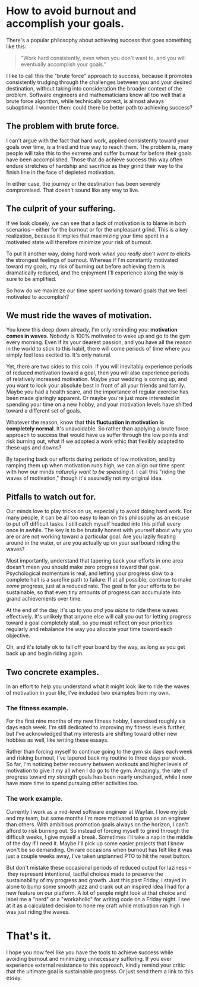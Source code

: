 # How to avoid burnout and accomplish your goals.

There's a popular philosophy about achieving success that goes something like this:

> "Work hard consistently, even when you don't want to, and you will eventually accomplish your goals."

I like to call this the "brute force" approach to success, because it promotes consistently trudging through the challenges between you and your desired destination, without taking into consideration the broader context of the problem. Software engineers and mathematicians know all too well that a brute force algorithm, while technically correct, is almost always suboptimal. I wonder then: could there be better path to achieving success?

## The problem with brute force.

I can't argue with the fact that hard work, applied consistently toward your goals over time, is a tried and true way to reach them. The problem is, many people will take this to the extreme and suffer burnout far before their goals have been accomplished. Those that do achieve success this way often endure stretches of hardship and sacrifice as they grind their way to the finish line in the face of depleted motivation.

In either case, the journey or the destination has been severely compromised. That doesn't sound like any way to live.

## The culprit of your suffering.

If we look closely, we can see that a lack of motivation is to blame in both scenarios – either for the burnout or for the unpleasant grind. This is a key realization, because it implies that maximizing your time spent in a motivated state will therefore minimize your risk of burnout.

To put it another way, doing hard work _when you really don't want to_ elicits the strongest feelings of burnout. Whereas if I'm constantly motivated toward my goals, my risk of burning out before achieving them is dramatically reduced, and the enjoyment I'll experience along the way is sure to be amplified.

So how do we maximize our time spent working toward goals that we feel motivated to accomplish?

## We must ride the waves of motivation.

You knew this deep down already, I'm only reminding you: **motivation comes in waves**. Nobody is 100% motivated to wake up and go to the gym every morning. Even if its your dearest passion, and you have all the reason in the world to stick to this habit, there will come periods of time where you simply feel less excited to. It's only natural.

Yet, there are two sides to this coin. If you will inevitably experience periods of reduced motivation toward a goal, then you will also experience periods of relatively increased motivation. Maybe your wedding is coming up, and you want to look your absolute best in front of all your friends and family. Maybe you had a health scare, and the importance of regular exercise has been made glaringly apparent. Or maybe you're just more interested in spending your time on a new hobby, and your motivation levels have shifted toward a different set of goals. 

Whatever the reason, know that **this fluctuation in motivation is completely normal**. It's unavoidable. So rather than applying a brute force approach to success that would have us suffer through the low points and risk burning out, what if we adopted a work ethic that flexibly adapted to these ups and downs?

By tapering back our efforts during periods of low motivation, and by ramping them up when motivation runs high, we can align our time spent with how our minds _naturally want to be spending it_. I call this "riding the waves of motivation," though it's assuredly not my original idea.

## Pitfalls to watch out for.

Our minds love to play tricks on us, especially to avoid doing hard work. For many people, it can be all too easy to lean on this philosophy as an excuse to put off difficult tasks. I still catch myself headed into this pitfall every once in awhile. The key is to be brutally honest with yourself about why you are or are not working toward a particular goal. Are you lazily floating around in the water, or are you actually up on your surfboard riding the waves?

Most importantly, understand that tapering back your efforts in one area doesn't mean you should make zero progress toward that goal. Psychological momentum is real, and letting your progress slow to a complete halt is a surefire path to failure. If at all possible, continue to make _some_ progress, just at a reduced rate. The goal is for your efforts to be sustainable, so that even tiny amounts of progress can accumulate into grand achievements over time.

At the end of the day, it's up to you _and you alone_ to ride these waves effectively. It's unlikely that anyone else will call you out for letting progress toward a goal completely stall, so you must reflect on your priorities regularly and rebalance the way you allocate your time toward each objective.

Oh, and it's totally ok to fall off your board by the way, as long as you get back up and begin riding again.

## Two concrete examples.

In an effort to help you understand what it might look like to ride the waves of motivation in your life, I've included two examples from my own.

### The fitness example.

For the first nine months of my new fitness hobby, I exercised roughly six days each week. I'm still dedicated to improving my fitness levels further, but I've acknowledged that my interests are shifting toward other new hobbies as well, like writing these essays.

Rather than forcing myself to continue going to the gym six days each week and risking burnout, I've tapered back my routine to three days per week. So far, I'm noticing better recovery between workouts and higher levels of motivation to give it my all when I do go to the gym. Amazingly, the rate of progress toward my strength goals has been nearly unchanged, while I now have more time to spend pursuing other activities too.

### The work example.

Currently I work as a mid-level software engineer at Wayfair. I love my job and my team, but some months I'm more motivated to grow as an engineer than others. With ambitious promotion goals always on the horizon, I can't afford to risk burning out. So instead of forcing myself to grind through the difficult weeks, I give myself a break. Sometimes I'll take a nap in the middle of the day if I need it. Maybe I'll pick up some easier projects that I know won't be so demanding. On rare occasions when burnout has felt like it was just a couple weeks away, I've taken unplanned PTO to hit the reset button.

But don't mistake these occasional periods of reduced output for laziness – they represent intentional, tactful choices made to preserve the sustainability of my progress and growth. Just this past Friday, I stayed in alone to bump some smooth jazz and crank out an inspired idea I had for a new feature on our platform. A lot of people might look at that choice and label me a "nerd" or a "workaholic" for writing code on a Friday night. I see at it as a calculated decision to hone my craft while motivation ran high. I was just riding the waves. 

# That's it.

I hope you now feel like you have the tools to achieve success while avoiding burnout and minimizing unnecessary suffering. If you ever experience external resistance to this approach, kindly remind your critic that the ultimate goal is sustainable progress. Or just send them a link to this essay.




